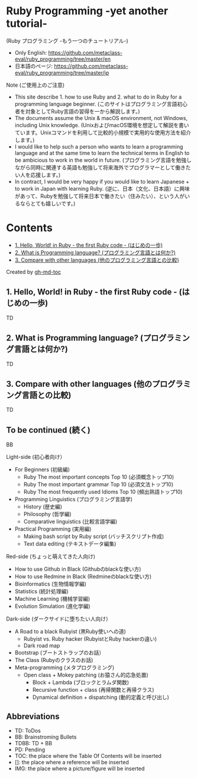 # Ruby Programming -yet another tutorial-
(Ruby プログラミング -もう一つのチュートリアル-)

* Only English: https://github.com/metaclass-eval/ruby_programming/tree/master/en
* 日本語のページ: https://github.com/metaclass-eval/ruby_programming/tree/master/jp

Note (ご使用上のご注意)
* This site describe 1. how to use Ruby and 2. what to do in Ruby for a programming language beginner. (このサイトはプログラミング言語初心者を対象としてRuby言語の習得を一から解説します。)
* The documents assume the Unix & macOS environment, not Windows, including Unix knowledge. (UnixおよびmacOS環境を想定して解説を書いています。Unixコマンドを利用して比較的小規模で実用的な使用方法を紹介します。)
* I would like to help such a person who wants to learn a programming language and at the same time to learn the technical terms in English to be ambicious to work in the world in future. (プログラミング言語を勉強しながら同時に関連する英語も勉強して将来海外でプログラマーとして働きたい人を応援します。)
* In contract, I would be very happy if you would like to learn Japanese + to work in Japan with learning Ruby. (逆に、日本（文化、日本語）に興味があって、Rubyを勉強して将来日本で働きたい（住みたい）、という人がいるならとても嬉しいです。)

Contents
=================

* [1\. Hello, World\! in Ruby \- the first Ruby code \- (はじめの一歩)](#1-hello-world-in-ruby---the-first-ruby-code---%E3%81%AF%E3%81%98%E3%82%81%E3%81%AE%E4%B8%80%E6%AD%A9)
* [2\. What is Programming language? (プログラミング言語とは何か?)](#2-what-is-programming-language-%E3%83%97%E3%83%AD%E3%82%B0%E3%83%A9%E3%83%9F%E3%83%B3%E3%82%B0%E8%A8%80%E8%AA%9E%E3%81%A8%E3%81%AF%E4%BD%95%E3%81%8B)
* [3\. Compare with other languages (他のプログラミング言語との比較)](#3-compare-with-other-languages-%E4%BB%96%E3%81%AE%E3%83%97%E3%83%AD%E3%82%B0%E3%83%A9%E3%83%9F%E3%83%B3%E3%82%B0%E8%A8%80%E8%AA%9E%E3%81%A8%E3%81%AE%E6%AF%94%E8%BC%83)

Created by [gh-md-toc](https://github.com/ekalinin/github-markdown-toc.go)

## 1. Hello, World! in Ruby - the first Ruby code - (はじめの一歩)

TD

## 2. What is Programming language? (プログラミング言語とは何か?)

TD

## 3. Compare with other languages (他のプログラミング言語との比較)

TD

## To be continued (続く)

BB

Light-side (初心者向け）
* For Beginners (初級編)
	* Ruby The most important concepts Top 10 (必須概念トップ10)
	* Ruby The most important grammar Top 10 (必須文法トップ10)
	* Ruby The most frequently used Idioms Top 10 (頻出熟語トップ10)
* Programming Linguistics (プログラミング言語学)
	* History (歴史編)
	* Philosophy (哲学編)
	* Comparative linguistics (比較言語学編)
* Practical Programming (実用編)
	* Making bash script by Ruby script (バッチスクリプト作成)
	* Text data editing (テキストデータ編集)

Red-side (ちょっと萌えてきた人向け)
* How to use Github in Black (Githubのblackな使い方)
* How to use Redmine in Black (Redmineのblackな使い方)
* Bioinformatics (生物情報学編)
* Statistics (統計処理編)
* Machine Learning (機械学習編)
* Evolution Simulation (進化学編)

Dark-side (ダークサイドに堕ちたい人向け）
* A Road to a black Rubyist (黒Ruby使いへの道)
	* Rubyist vs. Ruby hacker (RubyistとRuby hackerの違い)
	* Dark road map
* Bootstrap (ブートストラップのお話）
* The Class (Rubyのクラスのお話)
* Meta-programming (メタプログラミング)
  * Open class + Mokey patching (お猿さん的応急処置)
	* Block + Lambda (ブロックとラムダ関数)
	* Recursive function + class (再帰関数と再帰クラス)
	* Dynamical definition + dispatching (動的定義と呼び出し)

## Abbreviations

* TD: ToDos
* BB: Brainstroming Bullets 
* TDBB: TD + BB
* PD: Pending
* TOC: the place where the Table Of Contents will be inserted
* []: the place where a reference will be inserted
* IMG: the place where a picture/figure will be inserted
